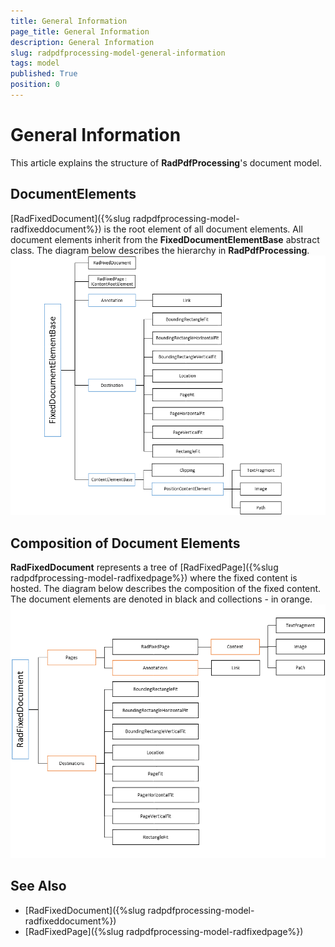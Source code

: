 ```yaml
---
title: General Information
page_title: General Information
description: General Information
slug: radpdfprocessing-model-general-information
tags: model
published: True
position: 0
---
```


# General Information



This article explains the structure of __RadPdfProcessing__'s document model.
      

## DocumentElements

[RadFixedDocument]({%slug radpdfprocessing-model-radfixeddocument%}) is the root element of all document elements. All document elements inherit from the __FixedDocumentElementBase__ abstract class. The diagram below describes the hierarchy in __RadPdfProcessing__.
        ![Rad Pdf Processing Model 01](images/RadPdfProcessing_Model_01.png)

## Composition of Document Elements

__RadFixedDocument__ represents a tree of [RadFixedPage]({%slug radpdfprocessing-model-radfixedpage%}) where the fixed content is hosted. The diagram below describes the composition of the fixed content. The document elements are denoted in black and collections - in orange.
        ![Rad Pdf Processing Model 02](images/RadPdfProcessing_Model_02.png)

## See Also

 * [RadFixedDocument]({%slug radpdfprocessing-model-radfixeddocument%})
 * [RadFixedPage]({%slug radpdfprocessing-model-radfixedpage%})
